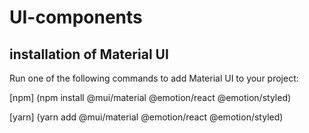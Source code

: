 # UI-components

## installation of Material UI 
Run one of the following commands to add Material UI to your project:

[npm]
(npm install @mui/material @emotion/react @emotion/styled)

[yarn]
(yarn add @mui/material @emotion/react @emotion/styled)

